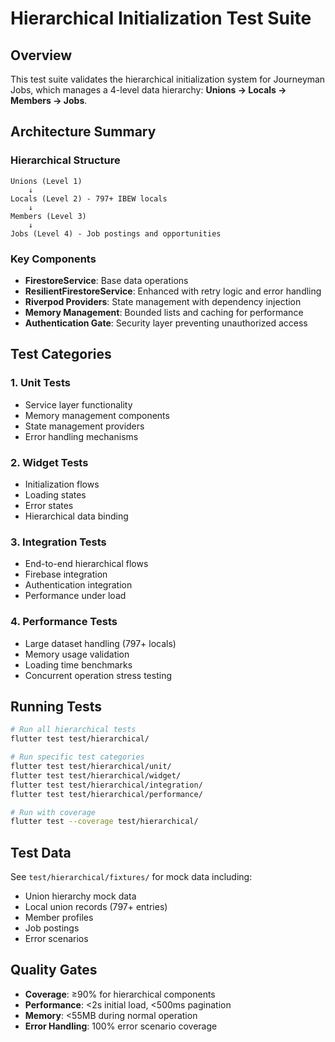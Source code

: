 # Hierarchical Initialization Test Suite

## Overview

This test suite validates the hierarchical initialization system for Journeyman Jobs, which manages a 4-level data hierarchy: **Unions → Locals → Members → Jobs**.

## Architecture Summary

### Hierarchical Structure
```
Unions (Level 1)
    ↓
Locals (Level 2) - 797+ IBEW locals
    ↓
Members (Level 3)
    ↓
Jobs (Level 4) - Job postings and opportunities
```

### Key Components
- **FirestoreService**: Base data operations
- **ResilientFirestoreService**: Enhanced with retry logic and error handling
- **Riverpod Providers**: State management with dependency injection
- **Memory Management**: Bounded lists and caching for performance
- **Authentication Gate**: Security layer preventing unauthorized access

## Test Categories

### 1. Unit Tests
- Service layer functionality
- Memory management components
- State management providers
- Error handling mechanisms

### 2. Widget Tests
- Initialization flows
- Loading states
- Error states
- Hierarchical data binding

### 3. Integration Tests
- End-to-end hierarchical flows
- Firebase integration
- Authentication integration
- Performance under load

### 4. Performance Tests
- Large dataset handling (797+ locals)
- Memory usage validation
- Loading time benchmarks
- Concurrent operation stress testing

## Running Tests

```bash
# Run all hierarchical tests
flutter test test/hierarchical/

# Run specific test categories
flutter test test/hierarchical/unit/
flutter test test/hierarchical/widget/
flutter test test/hierarchical/integration/
flutter test test/hierarchical/performance/

# Run with coverage
flutter test --coverage test/hierarchical/
```

## Test Data

See `test/hierarchical/fixtures/` for mock data including:
- Union hierarchy mock data
- Local union records (797+ entries)
- Member profiles
- Job postings
- Error scenarios

## Quality Gates

- **Coverage**: ≥90% for hierarchical components
- **Performance**: <2s initial load, <500ms pagination
- **Memory**: <55MB during normal operation
- **Error Handling**: 100% error scenario coverage